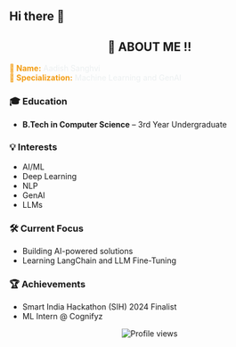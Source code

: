 ## Hi there 👋

<h2 align="center">🚀 ABOUT ME !!</h2>

<p>
  <strong style="color:#f39c12;">👤 Name:</strong> <span style="color:#ecf0f1;">Aadish Sanghvi</span><br/>
  <strong style="color:#f39c12;">🎯 Specialization:</strong> <span style="color:#ecf0f1;">Machine Learning and GenAI</span>
</p>

<h3>🎓 Education</h3>
<ul>
  <li><strong>B.Tech in Computer Science</strong> – 3rd Year Undergraduate</li>
</ul>

<h3>💡 Interests</h3>
<ul>
  <li>AI/ML</li>
  <li>Deep Learning</li>
  <li>NLP</li>
  <li>GenAI</li>
  <li>LLMs</li>
</ul>

<h3>🛠️ Current Focus</h3>
<ul>
  <li>Building AI-powered solutions</li>
  <li>Learning LangChain and LLM Fine-Tuning</li>
</ul>

<h3>🏆 Achievements</h3>
<ul>
  <li>Smart India Hackathon (SIH) 2024 Finalist</li>
  <li>ML Intern @ Cognifyz</li>
</ul>

<p align="center">
  <img src="https://komarev.com/ghpvc/?username=Aadish-Sanghvi&label=Profile%20views&color=0e75b6&style=flat" alt="Profile views"/>
</p>
